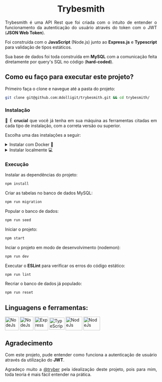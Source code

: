 <h1 align="center">Trybesmith</h1>

<p align="justify">
 Trybesmith é uma API Rest que foi criada com o intuito de entender o funcionamento da autenticação do usuário através do token com o JWT (<b>JSON Web Token</b>).

</p>
<p align="justify">
  Foi construída com o <b>JavaScript</b> (Node.js) junto ao
  <b>Express.js</b> e <b>Typescript</b> para validação de tipos estáticos.
</p>

<p align="justify">
  Sua base de dados foi toda construída em <b>MySQL</b> com a comunicação feita diretamente por query's SQL no código (<b>hard-coded</b>).
</p>

## Como eu faço para executar este projeto?

Primeiro faça o clone e navegue até a pasta do projeto:

```bash
git clone git@github.com:Adolligit/trybesmith.git && cd trybesmith/
```

### Instalação

<p align="justify">
🚨 É <b>crucial</b> que você já tenha em sua máquina as ferramentas citadas em cada tipo de instalação, com a correta versão ou superior.

Escolha uma das instalações a seguir:
</p>
<details>
  <summary>Instalar com Docker 🐳</summary>
  <b>Requisitos</b>
  <br>Você deve possuir as seguintes ferramentas:
<ul>
    <li>Docker: v20.1</li>
    <li>Docker Compose: v1.29</li>
</ul>

  2. Crie e inicie os contêiners:
  ```bash
  docker compose up -d
  ```
  3. Entre no contêiner da aplicação:
  ```bash
  docker exec -it trybesmith bash
  ```
  ---
</details>

<details>
  <summary>Instalar localmente 💻</summary>
  <b>Requisitos</b>
  <br>Você deve possuir as seguintes ferramentas:
<ul>
    <li>Node.js: v16</li>
    <li>npm: v8.19</li>
    <li>MySQL: v8</li>
</ul>

  1. Renomeie o arquivo **.env.example**, que esta na pasta raiz, para **.env**.
  2. No arquivo **.env**, informe seus dados de acesso ao banco de dados MySQL nas chaves: **MYSQL_USER** e **MYSQL_PASSWORD**.
  3. Altere o valor da chave **JWT_SECRET** inserindo uma senha que será utilizada para criar o token de autenticação (lembre-se de salvar o arquivo **.env**).
  ---
</details>

### Execução
Instalar as dependências do projeto:
  ```bash
npm install
  ```
Criar as tabelas no banco de dados MySQL:
```bash
npm run migration
```
Popular o banco de dados:
```bash
npm run seed
```
Iniciar o projeto:
```bash
npm start
```
Inciar o projeto em modo de desenvolvimento (nodemon):
```bash
npm run dev
```
Executar o **ESLint** para verificar os erros do código estático:
```bash
npm run lint
```
Recriar o banco de dados já populado:
```bash
npm run reset
```
<!-- ## Quais são as rotas desta API?
Deixei uma documentação feita com [Swagger UI](https://swagger.io/tools/swagger-ui/) para facilitar e lhe orientar no uso da API. Você pode acessa-la em [http://127.0.0.1:3000/v1/docs/](http://127.0.0.1:3000/v1/docs/).
<img align="center" alt="gif de demonstração de uso" src="https://raw.githubusercontent.com/Adolligit/store-manager/main/img/1.gif"> -->

## Linguagens e ferramentas:
<div>
    <a href="https://swagger.io/tools/swagger-ui/"><img align="center" alt="NodeJs" height="45" width="45" src="https://camo.githubusercontent.com/96e43701d83561899724a89d71187445b7b8f4fe84518a3ea5bec8f85bd207bf/68747470733a2f2f63646e2e737667706f726e2e636f6d2f6c6f676f732f737761676765722e737667"></a>
    <a href="https://nodejs.org/en/"><img align="center" alt="NodeJs" height="45" width="45" src="https://cdn.jsdelivr.net/gh/devicons/devicon/icons/nodejs/nodejs-original.svg"></a>
    <a href="https://expressjs.com/pt-br/"><img align="center" alt="Express" height="45" width="45" src="https://cdn.jsdelivr.net/gh/devicons/devicon/icons/express/express-original.svg"></a>
    <a href="https://www.typescriptlang.org/"><img align="center" alt="TypeScript" height="40" width="50" src="https://cdn.jsdelivr.net/gh/devicons/devicon/icons/typescript/typescript-original.svg"></a>
    <a href="https://dev.mysql.com/doc/"><img align="center" alt="NodeJs" height="45" width="55" src="https://upload.wikimedia.org/wikipedia/labs/8/8e/Mysql_logo.png"></a>
    <a href="https://docs.docker.com/"><img align="center" alt="NodeJs" height="45" width="55" src="https://www.docker.com/wp-content/uploads/2022/03/vertical-logo-monochromatic.png"></a>
</div>

## Agradecimento
<p align="justify">
Com este projeto, pude entender como funciona a autenticação de usuário através da utilização do <b>JWT</b>.
</p>

<p align="justify">
Agradeço muito a <a href="https://github.com/tryber">@tryber</a> pela idealização deste projeto, pois para mim, toda teoria é mais fácil entender na prática.
</p>